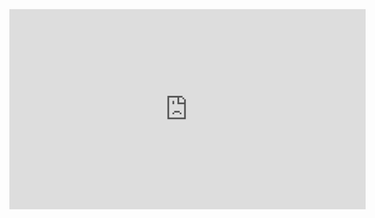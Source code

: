 <iframe width="640" height="360" frameborder="0" src="https://www.shadertoy.com/embed/3sK3z1?gui=false&t=10&paused=false&muted=true" allowfullscreen></iframe>
